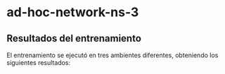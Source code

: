 # ad-hoc-network-ns-3

## Resultados del entrenamiento

El entrenamiento se ejecutó en tres ambientes diferentes, obteniendo los siguientes resultados:
